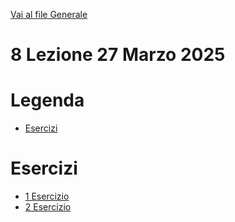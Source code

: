 [Vai al file Generale](../../readme.md)

# 8 Lezione 27 Marzo 2025

# Legenda 

- [Esercizi](#esercizi)

# Esercizi

- [1 Esercizio](Esercizi/1_Esercizio)
- [2 Esercizio](Esercizi/2_Esercizio/)
